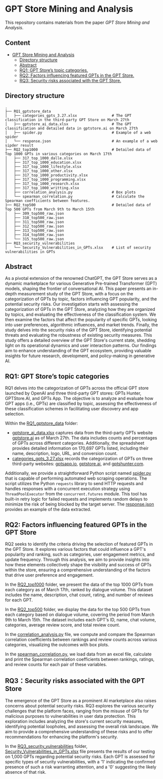 # GPT Store Mining and Analysis
This repository contains materials from the paper *GPT Store Mining and Analysis*.
## Content
- [GPT Store Mining and Analysis](#gpt-store-mining-and-analysis)
  * [Directory structure](#directory-structure)
  * [Abstract](#abstract)
  * [RQ1: GPT Store’s topic categories.](#rq1--gpt-store-s-topic-categories)
  * [RQ2: Factors influencing featured GPTs in the GPT Store.](#rq2--factors-influencing-featured-gpts-in-the-gpt-store)
  * [RQ3: Security risks associated with the GPT Store.](#rq3-security-risks-associated-with-the-gpt-store)
## Directory structure
```
.
├── RQ1_gptstore_data
│   ├── categories_gpts_3.27.xlsx                # The GPT classification in the third-party GPT Store on March 27th
│   ├── gptstore_ai_data.xlsx                    # The GPT classification and detailed data in gptstore.ai on March 27th
│   ├── spider.py                                # Example of a web spider
│   └── response.json                            # An example of a web sipder result
├── RQ2_top1000                                  # Detailed data of Top 1000 GPTs in various categories on March 17th
│   ├── 317_top_1000_dalle.xlsx
│   ├── 317_top_1000_education.xlsx
│   ├── 317_top_1000_lifestyle.xlsx
│   ├── 317_top_1000_other.xlsx
│   ├── 317_top_1000_productivity.xlsx
│   ├── 317_top_1000_programming.xlsx
│   ├── 317_top_1000_research.xlsx
│   ├── 317_top_1000_writting.xlsx
│   ├── correlation_analysis.py                  # Box plots
│   └── spearman_correlation.py                  # Calculate the Spearman coefficients between features.
├── RQ2_top500                                   # Detailed data of Top 500 GPTs from March 9th to March 15th
│   ├── 309_top500_raw.json
│   ├── 310_top500_raw.json
│   ├── 311_top500_raw.json
│   ├── 312_top500_raw.json
│   ├── 313_top500_raw.json
│   ├── 314_top500_raw.json
│   └── 315_top500_raw.json
├── RQ3_security_vulnerabilities
│   └── Security_Vulnerabilities_in_GPTs.xlsx    # List of security vulnerabilities in GPTs
```
## Abstract
As a pivotal extension of the renowned ChatGPT, the GPT Store serves as a dynamic marketplace for various Generative Pre-trained Transformer (GPT) models, shaping the frontier of conversational AI. This paper presents an in-depth measurement study of the GPT Store, with a focus on the categorization of GPTs by topic, factors influencing GPT popularity, and the potential security risks. Our investigation starts with assessing the categorization of GPTs in the GPT Store, analyzing how they are organized by topics, and evaluating the effectiveness of the classification system. We then examine the factors that affect the popularity of specific GPTs, looking into user preferences, algorithmic influences, and market trends. Finally, the study delves into the security risks of the GPT Store, identifying potential threats and evaluating the robustness of existing security measures. This study offers a detailed overview of the GPT Store's current state, shedding light on its operational dynamics and user interaction patterns. Our findings aim to enhance understanding of the GPT ecosystem, providing valuable insights for future research, development, and policy-making in generative AI.

## RQ1: GPT Store’s topic categories
RQ1 delves into the categorization of GPTs across the official GPT store launched by OpenAI and three third-party GPT stores: GPTs Hunter, GPTStore.AI, and GPTs App. The objective is to analyze and evaluate how GPT apps (i.e., GPTs) are classified by topic, assessing the effectiveness of these classification schemes in facilitating user discovery and app selection. 

Within the [RQ1_gptstore_data](RQ1_gptstore_data) folder:
- [gptstore_ai_data.xlsx](RQ1_gptstore_data/gptstore_ai_data.xlsx) captures data from the third-party GPTs website [gptstore.ai](https://gptstore.ai) as of March 27th. The data includes counts and percentages of GPTs across different categories. Additionally, the spreadsheet provides detailed information on 170,697 GPTs listed, including their name, description, logo, URL, and conversion count.
- [categories_gpts_3.27.xlsx](RQ1_gptstore_data/categories_gpts_3.27.xlsx) records the categorization of GPTs on three third-party websites: [gptsapp.io](https://gptsapp.io), [gptstore.ai](https://gptstore.ai), and [gptshunter.com](https://gptshunter.com).

Additionally, we provide a straightforward Python script named [spider.py](RQ1_gptstore_data/spider.py) that is capable of performing automated web scraping operations. The script utilizes the Python `requests` library to send HTTP requests and handles responses with a concurrent execution strategy using `ThreadPoolExecutor` from the `concurrent.futures` module. This tool has built-in retry logic for failed requests and implements random delays to minimize the risk of being blocked by the target server. The [response.json](RQ1_gptstore_data/response.json) provides an example of the data extracted.

## RQ2: Factors influencing featured GPTs in the GPT Store
RQ2 seeks to identify the criteria driving the selection of featured GPTs in the GPT Store.  It explores various factors that could influence a GPT's popularity and ranking, such as categories, user engagement metrics, and update frequency.  Through this analysis, we aim to provide insights into how these elements collectively shape the visibility and success of GPTs within the store, ensuring a comprehensive understanding of the factors that drive user preference and engagement.

In the [RQ2_top1000](RQ2_top1000) folder, we present the data of the top 1000 GPTs from each category as of March 17th, ranked by dialogue volume. This dataset includes the name, description, chat count, rating, and number of reviews for each GPT. 

In the [RQ2_top500](RQ2_top500) folder, we display the data for the top 500 GPTs from each category based on dialogue volume, covering the period from March 9th to March 15th. The dataset includes each GPT's ID, name, chat volume, categories, average review score, and total review count.

In the [correlation_analysis.py](RQ2_top1000/correlation_analysis.py) file, we compute and compare the Spearman correlation coefficients between rankings and review counts across various categories, visualizing the outcomes with box plots.

In the [spearman_correlation.py](RQ2_top1000/spearman_correlation.py), we load data from an excel file, calculate and print the Spearman correlation coefficients between rankings, ratings, and review counts for each pair of these variables.

## RQ3：Security risks associated with the GPT Store
The emergence of the GPT Store as a prominent AI marketplace also raises concerns about potential security risks. RQ3 explores the various security challenges that the platform faces, ranging from the misuse of GPTs for malicious purposes to vulnerabilities in user data protection. This exploration includes analyzing the store's current security measures, identifying potential loopholes, and assessing the overall risk landscape. We aim to provide a comprehensive understanding of these risks and to offer recommendations for enhancing the platform's security.

In the [RQ3_security_vulnerabilities](RQ3_security_vulnerabilities) folder, [Security_Vulnerabilities_in_GPTs.xlsx](RQ3_security_vulnerabilities/Security_Vulnerabilities_in_GPTs.xlsx) file presents the results of our testing on 1,000 GPTs regarding potential security risks. Each GPT is assessed for specific types of security vulnerabilities, with a '1' indicating the confirmed presence of such a risk warranting attention, and a '0' suggesting the likely absence of that risk.
